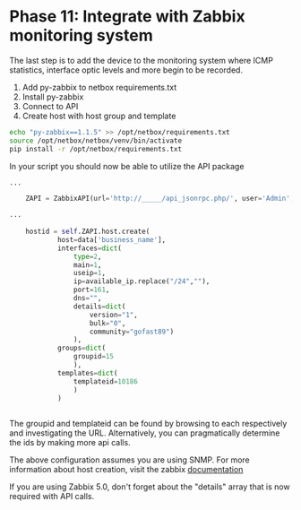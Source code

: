 # Phase 11: Integrate with Zabbix monitoring system

The last step is to add the device to the monitoring system where ICMP statistics, interface optic levels and more begin to be recorded.


1. Add py-zabbix to netbox requirements.txt
2. Install py-zabbix
3. Connect to API
4. Create host with host group and template

```bash
echo "py-zabbix==1.1.5" >> /opt/netbox/requirements.txt
source /opt/netbox/netbox/venv/bin/activate
pip install -r /opt/netbox/requirements.txt
```

In your script you should now be able to utilize the API package

```python
...

    ZAPI = ZabbixAPI(url='http://_____/api_jsonrpc.php/', user='Admin', password='zabbix')

...
  
    hostid = self.ZAPI.host.create(
            host=data['business_name'],
            interfaces=dict(
                type=2,
                main=1,
                useip=1,
                ip=available_ip.replace("/24",""),
                port=161,
                dns="",
                details=dict(
                    version="1", 
                    bulk="0",
                    community="gofast89")
                ),
            groups=dict(
                groupid=15
                ),
            templates=dict(
                templateid=10186
                )
            )
    
```

The groupid and templateid can be found by browsing to each respectively and investigating the URL. Alternatively, you can pragmatically determine the ids by making more api calls.

The above configuration assumes you are using SNMP. For more information about host creation, visit the zabbix <a href="https://www.zabbix.com/documentation/current/manual/api/reference/host/create">documentation </a>

If you are using Zabbix 5.0, don't forget about the "details" array that is now required with API calls.
